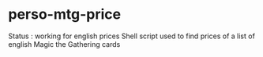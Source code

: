 # perso-mtg-price
Status : working for english prices
Shell script used to find prices of a list of english Magic the Gathering cards
